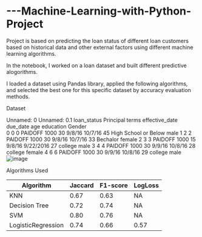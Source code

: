 # ---Machine-Learning-with-Python-Project
Project is based on predicting the loan status of different loan customers based on historical data and other external factors using different machine learning algorithms.

In the notebook, I worked on a loan dataset and built different predictive alogorithms.

I loaded a dataset using Pandas library, applied the following algorithms, and selected the best one for this specific dataset by accuracy evaluation methods.



Dataset

Unnamed: 0	Unnamed: 0.1	loan_status	Principal	terms	effective_date	due_date	age	education	Gender	
0	0	0	PAIDOFF	1000	30	9/8/16	10/7/16	45	High School or Below	male
1	2	2	PAIDOFF	1000	30	9/8/16	10/7/16	33	Bechalor	female
2	3	3	PAIDOFF	1000	15	9/8/16	9/22/2016	27	college	male
3	4	4	PAIDOFF	1000	30	9/9/16	10/8/16	28	college	female
4	6	6	PAIDOFF	1000	30	9/9/16	10/8/16	29	college	male![image](https://user-images.githubusercontent.com/32384910/118344256-a4284800-b570-11eb-9605-440b7c0ee5a7.png)




Algorithms Used

| Algorithm          | Jaccard | F1-score | LogLoss |
|--------------------|---------|----------|---------|
| KNN                |0.67     |0.63      | NA      |
| Decision Tree      |0.72     |0.74      | NA      |
| SVM                |0.80     |0.76      | NA      |
| LogisticRegression |0.74     |0.66      |0.57     |
